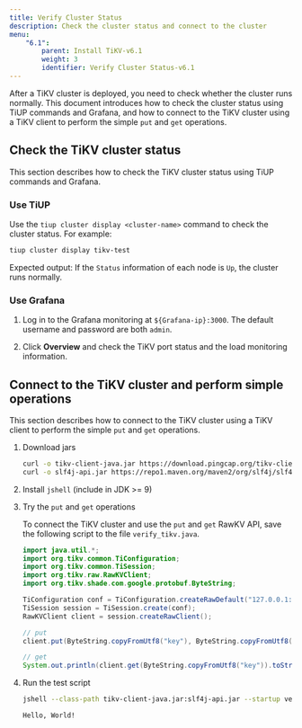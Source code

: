 ```yaml
---
title: Verify Cluster Status
description: Check the cluster status and connect to the cluster
menu:
    "6.1":
        parent: Install TiKV-v6.1
        weight: 3
        identifier: Verify Cluster Status-v6.1
---
```


After a TiKV cluster is deployed, you need to check whether the cluster runs normally. This document introduces how to check the cluster status using TiUP commands and Grafana, and how to connect to the TiKV cluster using a TiKV client to perform the simple `put` and `get` operations.

## Check the TiKV cluster status

This section describes how to check the TiKV cluster status using TiUP commands and Grafana.

### Use TiUP

Use the `tiup cluster display <cluster-name>` command to check the cluster status. For example:

```bash
tiup cluster display tikv-test
```

Expected output: If the `Status` information of each node is `Up`, the cluster runs normally.

### Use Grafana

1. Log in to the Grafana monitoring at `${Grafana-ip}:3000`. The default username and password are both `admin`.

2. Click **Overview** and check the TiKV port status and the load monitoring information.

## Connect to the TiKV cluster and perform simple operations

This section describes how to connect to the TiKV cluster using a TiKV client to perform the simple `put` and `get` operations.

1. Download jars

    ```bash
    curl -o tikv-client-java.jar https://download.pingcap.org/tikv-client-java-3.1.0-SNAPSHOT.jar
    curl -o slf4j-api.jar https://repo1.maven.org/maven2/org/slf4j/slf4j-api/1.7.16/slf4j-api-1.7.16.jar
    ```

2. Install `jshell` (include in JDK >= 9)

3. Try the `put` and `get` operations
    
    To connect the TiKV cluster and use the `put` and `get` RawKV API, save the following script to the file `verify_tikv.java`.


    ```java
    import java.util.*;
    import org.tikv.common.TiConfiguration;
    import org.tikv.common.TiSession;
    import org.tikv.raw.RawKVClient;
    import org.tikv.shade.com.google.protobuf.ByteString;

    TiConfiguration conf = TiConfiguration.createRawDefault("127.0.0.1:2379");
    TiSession session = TiSession.create(conf);
    RawKVClient client = session.createRawClient();

    // put
    client.put(ByteString.copyFromUtf8("key"), ByteString.copyFromUtf8("Hello, World!"));

    // get
    System.out.println(client.get(ByteString.copyFromUtf8("key")).toStringUtf8());
    ```

4. Run the test script

    ```bash
    jshell --class-path tikv-client-java.jar:slf4j-api.jar --startup verify_tikv.java

    Hello, World!
    ```
